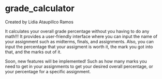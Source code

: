 # grade_calculator
Created by Lidia Ataupillco Ramos

It calculates your overall grade percentage without you having to do any math!!! 
It provides a user-friendly interface where you can input the name of your assignment such as midterms, finals, and assignments. Also, you can input the percentage that your assigment is worth it, the mark you got into that, and the marks out of it.

Soon, new features will be implemented! Such as how many marks you need to get in your assignments to get your desired overall percentage, or your percentage for a specific assignment.
